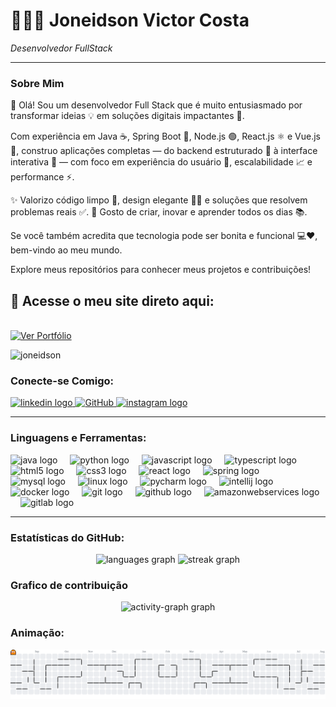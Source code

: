 # 👨🏻‍💻 Joneidson Victor Costa 

*Desenvolvedor FullStack*

---

### Sobre Mim

👋 Olá! Sou um desenvolvedor Full Stack que é muito entusiasmado por transformar ideias 💡 em soluções digitais impactantes 🚀.

Com experiência em Java ☕, Spring Boot 🌱, Node.js 🟢, React.js ⚛️ e Vue.js 🖖, construo aplicações completas — do backend estruturado 🔧 à interface interativa 🎨 — com foco em experiência do usuário 👤, escalabilidade 📈 e performance ⚡.

✨ Valorizo código limpo 🧼, design elegante 🧑‍🎨 e soluções que resolvem problemas reais ✅.
💭 Gosto de criar, inovar e aprender todos os dias 📚.

Se você também acredita que tecnologia pode ser bonita e funcional 💻❤️, bem-vindo ao meu mundo.

Explore meus repositórios para conhecer meus projetos e contribuições!


## 🔗 Acesse o meu site direto aqui:
<br />
<a href="https://joneidson.github.io/Portfolio-pessoal/" onclick="fetch('https://komarev.com/ghpvc/?username=joneidson');">
  <img src="https://img.shields.io/badge/👨‍💻-Ver%20Portfólio-blue?style=for-the-badge&logo=github" alt="Ver Portfólio">
</a>
<br />

<p align="left"> 
    <img src="https://komarev.com/ghpvc/?username=joneidson&label=Profile%20views&color=0e75b6&style=flat" alt="joneidson" /> 
</p>


### Conecte-se Comigo:

<div align="left">
    <a href="https://www.linkedin.com/in/joneidson-costa-bab5b22a7/" onclick="window.open(this.href); return true;" 
       rel="noreferrer">
        <img src="https://raw.githubusercontent.com/maurodesouza/profile-readme-generator/master/src/assets/icons/social/linkedin/default.svg" width="52" height="40" alt="linkedin logo" />
    </a>
    <a href="https://github.com/Joneidson" target="_blank" rel="noreferrer">
        <img src="https://cdn.jsdelivr.net/npm/simple-icons@3.0.1/icons/github.svg" alt="GitHub" width="40" height="40"/>
    </a>
    <a href="https://www.instagram.com/santoo__victor/?igsh=ZW56emI2MHZtcndj#" target="_blank" rel="noreferrer">
        <img src="https://raw.githubusercontent.com/maurodesouza/profile-readme-generator/master/src/assets/icons/social/instagram/default.svg" width="52" height="40" alt="instagram logo" />
    </a>
</div>



---

### Linguagens e Ferramentas:

<div align="left">
  <img src="https://cdn.jsdelivr.net/gh/devicons/devicon/icons/java/java-original.svg" height="40" alt="java logo"  />
  <img width="12" />
  <img src="https://cdn.jsdelivr.net/gh/devicons/devicon/icons/python/python-original.svg" height="40" alt="python logo"  />
  <img width="12" />
  <img src="https://cdn.jsdelivr.net/gh/devicons/devicon/icons/javascript/javascript-original.svg" height="40" alt="javascript logo"  />
  <img width="12" />
  <img src="https://cdn.jsdelivr.net/gh/devicons/devicon/icons/typescript/typescript-original.svg" height="40" alt="typescript logo"  />
  <img width="12" />
  <img src="https://cdn.jsdelivr.net/gh/devicons/devicon/icons/html5/html5-original.svg" height="40" alt="html5 logo"  />
  <img width="12" />
  <img src="https://cdn.jsdelivr.net/gh/devicons/devicon/icons/css3/css3-original.svg" height="40" alt="css3 logo"  />
  <img width="12" />
  <img src="https://cdn.jsdelivr.net/gh/devicons/devicon/icons/react/react-original.svg" height="40" alt="react logo"  />
  <img width="12" />
  <img src="https://cdn.jsdelivr.net/gh/devicons/devicon/icons/spring/spring-original.svg" height="40" alt="spring logo"  />
  <img width="12" />
  <img src="https://cdn.jsdelivr.net/gh/devicons/devicon/icons/mysql/mysql-original.svg" height="40" alt="mysql logo"  />
  <img width="12" />
  <img src="https://cdn.jsdelivr.net/gh/devicons/devicon/icons/linux/linux-original.svg" height="40" alt="linux logo"  />
  <img width="12" />
  <img src="https://cdn.jsdelivr.net/gh/devicons/devicon/icons/pycharm/pycharm-original.svg" height="40" alt="pycharm logo"  />
  <img width="12" />
  <img src="https://cdn.jsdelivr.net/gh/devicons/devicon/icons/intellij/intellij-original.svg" height="40" alt="intellij logo"  />
  <img width="12" />
  <img src="https://cdn.jsdelivr.net/gh/devicons/devicon/icons/docker/docker-original.svg" height="40" alt="docker logo"  />
  <img width="12" />
  <img src="https://cdn.jsdelivr.net/gh/devicons/devicon/icons/git/git-original.svg" height="40" alt="git logo"  />
  <img width="12" />
  <img src="https://cdn.jsdelivr.net/gh/devicons/devicon/icons/github/github-original.svg" height="40" alt="github logo"  />
  <img width="12" />
  <img src="https://cdn.jsdelivr.net/gh/devicons/devicon/icons/amazonwebservices/amazonwebservices-line-wordmark.svg" height="40" alt="amazonwebservices logo"  />
  <img width="12" />
  <img src="https://cdn.jsdelivr.net/gh/devicons/devicon/icons/gitlab/gitlab-original.svg" height="40" alt="gitlab logo"  />

<br clear="both">

---

### Estatísticas do GitHub:
<div align="center">
  <img src="https://github-readme-stats.vercel.app/api/top-langs?username=joneidson&locale=en&hide_title=false&layout=compact&card_width=320&langs_count=5&theme=dracula&hide_border=false&order=2" height="150" alt="languages graph"  />
  <img src="https://streak-stats.demolab.com?user=joneidson&locale=en&mode=daily&theme=dracula&hide_border=false&border_radius=5&order=3" height="150" alt="streak graph"  />
</div>

###

### Grafico de contribuição
<div align="center">
  <img src="https://github-readme-activity-graph.vercel.app/graph?username=joneidson&radius=16&theme=gotham&area=true&order=5" height="300" alt="activity-graph graph"  />
</div>

### Animação:

<div align="center">
<picture>
  <source media="(prefers-color-scheme: dark)" srcset="https://raw.githubusercontent.com/joneidson/joneidson/output/pacman-contribution-graph-dark.svg">
  <source media="(prefers-color-scheme: light)" srcset="https://raw.githubusercontent.com/joneidson/joneidson/output/pacman-contribution-graph.svg">
  <img alt="Pac-Man contribution graph" src="https://raw.githubusercontent.com/joneidson/joneidson/output/pacman-contribution-graph.svg">
</picture>
</div>



